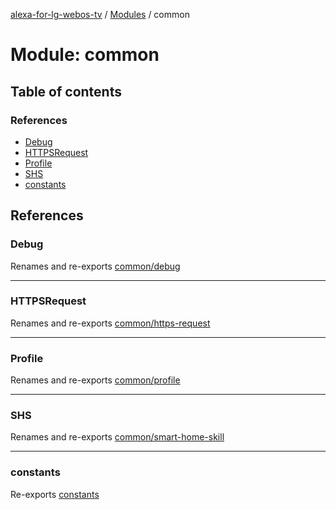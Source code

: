 [alexa-for-lg-webos-tv](../README.md) / [Modules](../modules.md) / common

# Module: common

## Table of contents

### References

- [Debug](common.md#debug)
- [HTTPSRequest](common.md#httpsrequest)
- [Profile](common.md#profile)
- [SHS](common.md#shs)
- [constants](common.md#constants)

## References

### Debug

Renames and re-exports [common/debug](common_debug.md)

___

### HTTPSRequest

Renames and re-exports [common/https-request](common_https_request.md)

___

### Profile

Renames and re-exports [common/profile](common_profile.md)

___

### SHS

Renames and re-exports [common/smart-home-skill](common_smart_home_skill.md)

___

### constants

Re-exports [constants](common_constants.md#constants)
